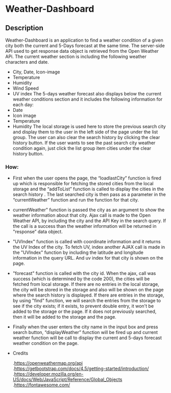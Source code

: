 # Weather-Dashboard
## Description
Weather-Dashboard is an application to find a weather condition of a given city both the current and 5-Days forecast at the same time.
The server-side API used to get response data object is retrieved from the Open Weather APi.
The current weather section is including the following weather characters and date.
* City, Date, Icon-image
* Temperature
* Humidity
* Wind Speed
* UV index
The 5-days weather forecast also displays below the current weather conditions section and it includes the following information for each day:
* Date
* Icon image
* Temperature
* Humidity
The local storage is used here to store the previous search city and display them to the user in the left side of the page under the list group. The user can also clear the search history by clicking the clear history button.
If the user wants to see the past search city weather condition again, just click the list group item cities under the clear history button.

### How:
* First when the user opens the page, the “loadlastCity” function is fired up which is responsible for fetching the stored cities from the local storage and  the “addToList” function is called to display the cities in the search history . The last searched city is then pass as a parameter in the “currentWeather” function and run the function for that city.
* currentWeather" function is passed the city as an argument to show the weather information about that city. Ajax call is made to the Open Weather API, by including the city and the API Key in the search query.  If the call is a success than the weather information will be returned in "response” data object. 
* "UVIndex" function is called with coordinate information and it returns the UV Index of the city. To fetch UV, index another AJAX call is made in the "UVIndex" function by including the latitude and longitude information in the query URL. And uv index for that city is shown on the page. 
* "forecast" function is called with the city id. When the ajax, call was success (which is determined by the code 200), the cities will be fetched from local storage. If there are no entries in the local storage, the city will be stored in the storage and also will be shown on the page where the search history is displayed. If there are entries in the storage, by using "find" function, we will search the entries from the storage to see if the city exists; if it exists, to prevent double entry, it won't be added to the storage or the page. If it does not previously searched, then it will be added to the storage and the page.
* Finally when the user enters the city name  in the input box and press search button, “displayWeather” function will be fired up and current weather function will be call to display the current and 5-days forecast weather condition on the page.



* Credits

  .https://openweathermap.org/api
  .https://getbootstrap.com/docs/4.5/getting-started/introduction/
  .https://developer.mozilla.org/en-US/docs/Web/JavaScript/Reference/Global_Objects
  .https://fontawesome.com/






